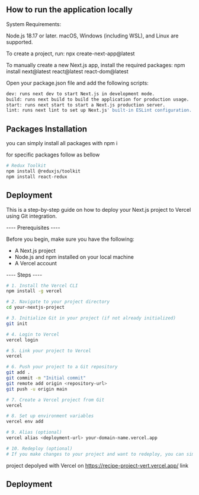 ## How to run the application locally

System Requirements:

Node.js 18.17 or later.
macOS, Windows (including WSL), and Linux are supported.

To create a project, run:  npx create-next-app@latest


To manually create a new Next.js app, install the required packages:  npm install next@latest react@latest react-dom@latest

Open your package.json file and add the following scripts:

```bash
dev: runs next dev to start Next.js in development mode.
build: runs next build to build the application for production usage.
start: runs next start to start a Next.js production server.
lint: runs next lint to set up Next.js' built-in ESLint configuration.
```

## Packages Installation

you can simply install all packages with 
npm i

for specific packages follow as bellow

```bash
# Redux Toolkit
npm install @reduxjs/toolkit
npm install react-redux
```

## Deployment

This is a step-by-step guide on how to deploy your Next.js project to Vercel using Git integration.

---- Prerequisites ----

Before you begin, make sure you have the following:

- A Next.js project
- Node.js and npm installed on your local machine
- A Vercel account

---- Steps ----

```bash
# 1. Install the Vercel CLI
npm install -g vercel

# 2. Navigate to your project directory
cd your-nextjs-project

# 3. Initialize Git in your project (if not already initialized)
git init

# 4. Login to Vercel
vercel login

# 5. Link your project to Vercel
vercel

# 6. Push your project to a Git repository
git add .
git commit -m "Initial commit"
git remote add origin <repository-url>
git push -u origin main

# 7. Create a Vercel project from Git
vercel

# 8. Set up environment variables
vercel env add

# 9. Alias (optional)
vercel alias <deployment-url> your-domain-name.vercel.app

# 10. Redeploy (optional)
# If you make changes to your project and want to redeploy, you can simply push your changes to your Git repository. Vercel will automatically redeploy your project.

```
project depolyed with Vercel on https://recipe-project-vert.vercel.app/ link


## Deployment
